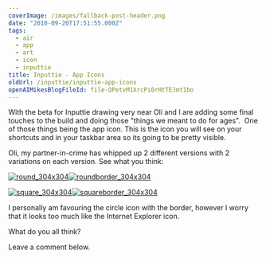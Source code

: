 ```yaml
---
coverImage: /images/fallback-post-header.png
date: "2010-09-20T17:51:55.000Z"
tags:
  - air
  - app
  - art
  - icon
  - inputtie
title: Inputtie - App Icons
oldUrl: /inputtie/inputtie-app-icons
openAIMikesBlogFileId: file-QPetvM1XrcPi0rHtTEJmt1bo
---
```


With the beta for Inputtie drawing very near Oli and I are adding some final touches to the build and doing those "things we meant to do for ages".  One of those things being the app icon. This is the icon you will see on your shortcuts and in your taskbar area so its going to be pretty visible.

<!-- more -->

Oli, my partner-in-crime has whipped up 2 different versions with 2 variations on each version. See what you think:

[![](https://www.mikecann.blog/wp-content/uploads/2010/09/round_304x304.png "round_304x304")](https://www.mikecann.blog/wp-content/uploads/2010/09/round_304x304.png)[![](https://www.mikecann.blog/wp-content/uploads/2010/09/roundborder_304x304.png "roundborder_304x304")](https://www.mikecann.blog/wp-content/uploads/2010/09/roundborder_304x304.png)

[![](https://www.mikecann.blog/wp-content/uploads/2010/09/square_304x304.png "square_304x304")](https://www.mikecann.blog/wp-content/uploads/2010/09/square_304x304.png)[![](https://www.mikecann.blog/wp-content/uploads/2010/09/squareborder_304x304.png "squareborder_304x304")](https://www.mikecann.blog/wp-content/uploads/2010/09/squareborder_304x304.png)

I personally am favouring the circle icon with the border, however I worry that it looks too much like the Internet Explorer icon.

What do you all think?

Leave a comment below.
